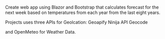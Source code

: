 Create web app using Blazor and Bootstrap that 
calculates forecast for the next week based
on temperatures from each year from the last 
eight years.

Projects uses three APIs for Geolcation:
Geoapify
Ninija API
Geocode

and OpenMeteo for Weather Data.
